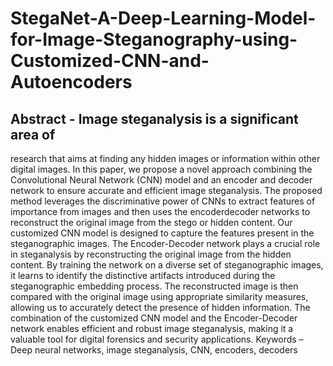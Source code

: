 # StegaNet-A-Deep-Learning-Model-for-Image-Steganography-using-Customized-CNN-and-Autoencoders

## Abstract -  Image steganalysis is a significant area of
research that aims at finding any hidden images or
information within other digital images. In this paper, we
propose a novel approach combining the Convolutional
Neural Network (CNN) model and an encoder and decoder
network to ensure accurate and efficient image
steganalysis. The proposed method leverages the
discriminative power of CNNs to extract features of
importance from images and then uses the encoderdecoder networks to reconstruct the original image from
the stego or hidden content. Our customized CNN model is
designed to capture the features present in the
steganographic images. The Encoder-Decoder network
plays a crucial role in steganalysis by reconstructing the
original image from the hidden content. By training the
network on a diverse set of steganographic images, it learns
to identify the distinctive artifacts introduced during the
steganographic embedding process. The reconstructed
image is then compared with the original image using
appropriate similarity measures, allowing us to accurately
detect the presence of hidden information. The
combination of the customized CNN model and the
Encoder-Decoder network enables efficient and robust
image steganalysis, making it a valuable tool for digital
forensics and security applications.
Keywords – Deep neural networks, image steganalysis,
CNN, encoders, decoders
